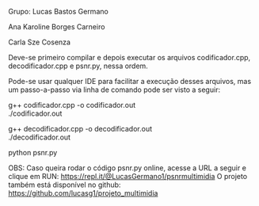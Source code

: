 Grupo: Lucas Bastos Germano

Ana Karoline Borges Carneiro
	
Carla Sze Cosenza
	
Deve-se primeiro compilar e depois executar os arquivos codificador.cpp, decodificador.cpp e psnr.py, nessa ordem.

Pode-se usar qualquer IDE para facilitar a execução desses arquivos, mas um passo-a-passo via linha de comando pode ser visto a seguir:

g++ codificador.cpp -o codificador.out  
./codificador.out

g++ decodificador.cpp -o decodificador.out  
./decodificador.out

python psnr.py

OBS: Caso queira rodar o código psnr.py online, acesse a URL a seguir e clique em RUN: https://repl.it/@LucasGermano1/psnrmultimidia
O projeto também está disponível no github: https://github.com/lucasg1/projeto_multimidia
